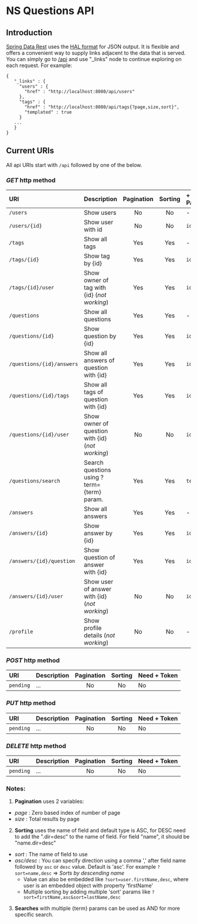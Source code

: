# NS Questions API

## Introduction
[Spring Data Rest](https://spring.io/guides/gs/accessing-data-rest/) uses the [HAL format](http://stateless.co/hal_specification.html) for JSON output. It is flexible and offers a convenient way to supply links adjacent to the data that is served. You can simply go to [/api](http://localhost:8080/api/) and use "_links" node to continue exploring on each request.
For example:
```
{
   "_links" : {
     "users" : {
       "href" : "http://localhost:8080/api/users"
     },
     "tags" : {
       "href" : "http://localhost:8080/api/tags{?page,size,sort}",
       "templated" : true
     }
   ...
   }
}
```

## Current URIs

All api URIs start with `/api` followed by one of the below.

### _GET_ http method
| URI | Description | Pagination | Sorting | + Params |
|:--- |:----------- |:----------:|:-------:|:------------ |
| `/users` | Show users | No | No | - |
| `/users/{id}` | Show user with id | No | No | `id` |
| `/tags` | Show all tags | Yes | Yes | - |
| `/tags/{id}` | Show tag by {id} | Yes | Yes | `id` |
| `/tags/{id}/user` | Show owner of tag with {id} (_not working_)| Yes | Yes | `id` |
| `/questions` | Show all questions | Yes | Yes | - |
| `/questions/{id}` | Show question by {id} | Yes | Yes | `id` |
| `/questions/{id}/answers` | Show all answers of question with {id} | Yes | Yes | `id` |
| `/questions/{id}/tags` | Show all tags of question with {id} | Yes | Yes | `id` |
| `/questions/{id}/user` | Show owner of question with {id} (_not working_)| No | No | `id` |
| `/questions/search` | Search questions using ?term={term} param.| Yes | Yes | `term` |
| `/answers` | Show all answers | Yes | Yes | - |
| `/answers/{id}` | Show answer by {id} | Yes | Yes | `id` |
| `/answers/{id}/question` | Show question of answer with {id} | Yes | Yes | `id` |
| `/answers/{id}/user` | Show user of answer with {id} (_not working_) | No | No | `id` |
| `/profile` | Show profile details (_not working_) | No | No | - |

### _POST_ http method
| URI | Description | Pagination | Sorting | Need + Token |
|:--- |:----------- |:----------:|:-------:|:------------ |
| `pending` | ... | No | No | No |

### _PUT_ http method
| URI | Description | Pagination | Sorting | Need + Token |
|:--- |:----------- |:----------:|:-------:|:------------ |
| `pending` | ... | No | No | No |

### _DELETE_ http method
| URI | Description | Pagination | Sorting | Need + Token |
|:--- |:----------- |:----------:|:-------:|:------------ |
| `pending` | ... | No | No | No |

### Notes:
1. **Pagination** uses 2 variables:
  + _page_ : Zero based index of number of page
  + _size_ : Total results by page
2. **Sorting** uses the name of field and default type is ASC, for DESC need to add the ".dir=desc" to the name of field. For field "name", it should be "name.dir=desc"
  + _sort_ : The name of field to use
  + _asc/desc_ : You can specify direction using a comma ',' after field name followed by `asc` or `desc` value.  Default is 'asc'.  For example `?sort=name,desc` => _Sorts by descending name_
    + Value can also be embedded like `?sort=user.firstName,desc`, where user is an embedded object with property 'firstName'
    + Multiple sorting by adding multiple 'sort' params like `?sort=firstName,asc&sort=lastName,desc`
3. **Searches** with multiple {term} params can be used as AND for more specific search.

